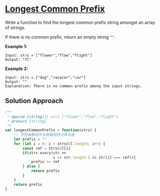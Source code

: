 # [Longest Common Prefix](https://leetcode.cn/problems/longest-common-prefix/)

Write a function to find the longest common prefix string amongst an array of strings.

If there is no common prefix, return an empty string `""`.

 

**Example 1:**

```
Input: strs = ["flower","flow","flight"]
Output: "fl"
```

**Example 2:**

```
Input: strs = ["dog","racecar","car"]
Output: ""
Explanation: There is no common prefix among the input strings.
```

## Solution Approach

 ```js
 /**
  * @param {string[]} strs ["flower","flow","flight"]
  * @return {string}
  */
 var longestCommonPrefix = function(strs) {
     // 字符串数组中长度最短的元素长度
     let prefix = ""
     for (let i = 0; i < strs[0].length; i++) {
         const ref = strs[0][i]
         if(strs.every(str => 
                       i <= str.length-1 && str[i] === ref)){
             prefix += ref
         } else {
             return prefix
         }
     }
     return prefix
 }
 ```

